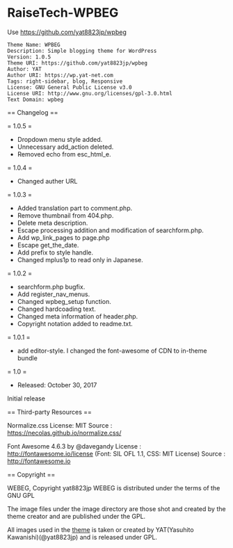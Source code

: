 # RaiseTech-WPBEG

Use https://github.com/yat8823jp/wpbeg

```
Theme Name: WPBEG
Description: Simple blogging theme for WordPress
Version: 1.0.5
Theme URI: https://github.com/yat8823jp/wpbeg
Author: YAT
Author URI: https://wp.yat-net.com
Tags: right-sidebar, blog, Responsive
License: GNU General Public License v3.0
License URI: http://www.gnu.org/licenses/gpl-3.0.html
Text Domain: wpbeg
```

== Changelog ==

= 1.0.5 =

- Dropdown menu style added.
- Unnecessary add_action deleted.
- Removed echo from esc_html_e. 

= 1.0.4 =

- Changed auther URL

= 1.0.3 =

- Added translation part to comment.php.
- Remove thumbnail from 404.php.
- Delete meta description.
- Escape processing addition and modification of searchform.php.
- Add wp_link_pages to page.php
- Escape get_the_date.
- Add prefix to style handle.
- Changed mplus1p to read only in Japanese.

= 1.0.2 =

- searchform.php bugfix.
- Add register_nav_menus.
- Changed wpbeg_setup function.
- Changed hardcoading text.
- Changed meta information of header.php.
- Copyright notation added to readme.txt.

= 1.0.1 =

- add editor-style. I changed the font-awesome of CDN to in-theme bundle

= 1.0 =

- Released: October 30, 2017

Initial release

== Third-party Resources ==

Normalize.css
License: MIT
Source : https://necolas.github.io/normalize.css/

Font Awesome 4.6.3 by @davegandy
License : http://fontawesome.io/license (Font: SIL OFL 1.1, CSS: MIT License)
Source : http://fontawesome.io

== Copyright ==

WEBEG, Copyright yat8823jp
WEBEG is distributed under the terms of the GNU GPL

The image files under the image directory are those shot and created by the theme creator and are published under the GPL.

All images used in the [theme](https://github.com/yat8823jp/wpbeg/tree/master/images) is taken or created by YAT(Yasuhito Kawanishi)(@yat8823jp) and is released under GPL.
